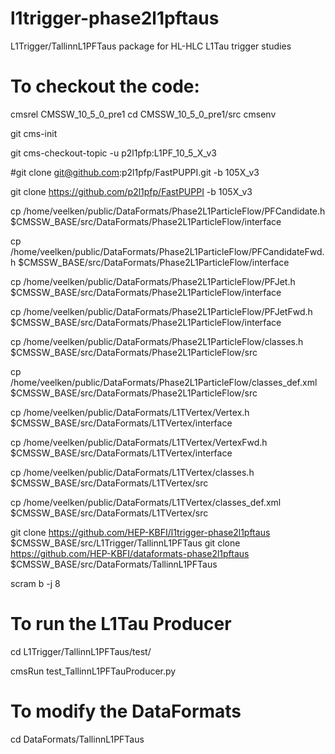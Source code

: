 # l1trigger-phase2l1pftaus
L1Trigger/TallinnL1PFTaus package for HL-HLC L1Tau trigger studies

# To checkout the code:

cmsrel CMSSW_10_5_0_pre1 
cd CMSSW_10_5_0_pre1/src 
cmsenv 

git cms-init 

git cms-checkout-topic -u p2l1pfp:L1PF_10_5_X_v3

#git clone git@github.com:p2l1pfp/FastPUPPI.git -b 105X_v3

git clone https://github.com/p2l1pfp/FastPUPPI -b 105X_v3

cp /home/veelken/public/DataFormats/Phase2L1ParticleFlow/PFCandidate.h     $CMSSW_BASE/src/DataFormats/Phase2L1ParticleFlow/interface

cp /home/veelken/public/DataFormats/Phase2L1ParticleFlow/PFCandidateFwd.h  $CMSSW_BASE/src/DataFormats/Phase2L1ParticleFlow/interface

cp /home/veelken/public/DataFormats/Phase2L1ParticleFlow/PFJet.h           $CMSSW_BASE/src/DataFormats/Phase2L1ParticleFlow/interface

cp /home/veelken/public/DataFormats/Phase2L1ParticleFlow/PFJetFwd.h        $CMSSW_BASE/src/DataFormats/Phase2L1ParticleFlow/interface

cp /home/veelken/public/DataFormats/Phase2L1ParticleFlow/classes.h         $CMSSW_BASE/src/DataFormats/Phase2L1ParticleFlow/src

cp /home/veelken/public/DataFormats/Phase2L1ParticleFlow/classes_def.xml   $CMSSW_BASE/src/DataFormats/Phase2L1ParticleFlow/src

cp /home/veelken/public/DataFormats/L1TVertex/Vertex.h                     $CMSSW_BASE/src/DataFormats/L1TVertex/interface

cp /home/veelken/public/DataFormats/L1TVertex/VertexFwd.h                  $CMSSW_BASE/src/DataFormats/L1TVertex/interface

cp /home/veelken/public/DataFormats/L1TVertex/classes.h                    $CMSSW_BASE/src/DataFormats/L1TVertex/src

cp /home/veelken/public/DataFormats/L1TVertex/classes_def.xml              $CMSSW_BASE/src/DataFormats/L1TVertex/src

git clone https://github.com/HEP-KBFI/l1trigger-phase2l1pftaus             $CMSSW_BASE/src/L1Trigger/TallinnL1PFTaus 
git clone https://github.com/HEP-KBFI/dataformats-phase2l1pftaus           $CMSSW_BASE/src/DataFormats/TallinnL1PFTaus 

scram b -j 8

# To run the L1Tau Producer

cd L1Trigger/TallinnL1PFTaus/test/ 

cmsRun test_TallinnL1PFTauProducer.py 

# To modify the DataFormats 

cd DataFormats/TallinnL1PFTaus
